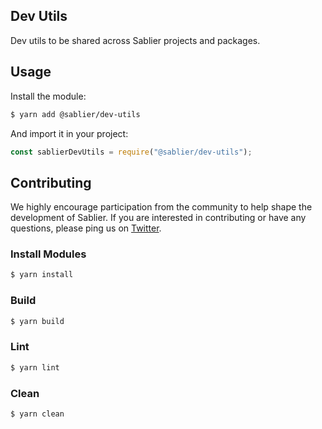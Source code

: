 ## Dev Utils

Dev utils to be shared across Sablier projects and packages.

## Usage

Install the module:

```bash
$ yarn add @sablier/dev-utils
```

And import it in your project:

```js
const sablierDevUtils = require("@sablier/dev-utils");
```

## Contributing

We highly encourage participation from the community to help shape the development of Sablier. If you are interested in
contributing or have any questions, please ping us on [Twitter](https://twitter.com/SablierApp).

### Install Modules

```bash
$ yarn install
```

### Build

```bash
$ yarn build
```

### Lint

```bash
$ yarn lint
```

### Clean

```bash
$ yarn clean
```
